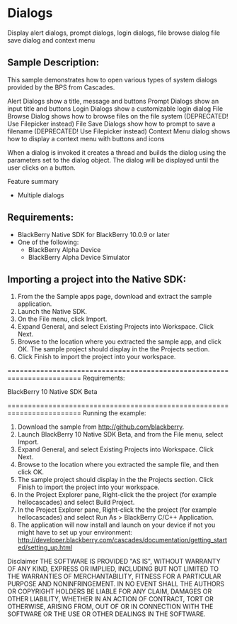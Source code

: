 # Dialogs 

Display alert dialogs, prompt dialogs, login dialogs, file browse dialog file save dialog and context menu

## Sample Description:

This sample demonstrates how to open various types of system dialogs provided by the
BPS from Cascades. 

 Alert Dialogs show a title, message and buttons
 Prompt Dialogs show an input title and buttons
 Login Dialogs show a customizable login dialog
 File Browse Dialog shows how to browse files on the file system (DEPRECATED! Use Filepicker instead)
 File Save Dialogs show how to prompt to save a filename (DEPRECATED! Use Filepicker instead)
 Context Menu dialog shows how to display a context menu with buttons and icons

 When a dialog is invoked it creates a thread and builds the dialog using the parameters
 set to the dialog object. The dialog will be displayed until the user clicks on a button.

 Feature summary
 - Multiple dialogs

## Requirements:

 - BlackBerry Native SDK for BlackBerry 10.0.9 or later
 - One of the following:
   - BlackBerry Alpha Device
   - BlackBerry Alpha Device Simulator

## Importing a project into the Native SDK:

 1. From the the Sample apps page, download and extract the sample application.
 2. Launch the Native SDK.
 3. On the File menu, click Import.
 4. Expand General, and select Existing Projects into Workspace. Click Next.
 5. Browse to the location where you extracted the sample app, and click OK.
    The sample project should display in the the Projects section.
 6. Click Finish to import the project into your workspace.

========================================================================
Requirements:

BlackBerry 10 Native SDK Beta

========================================================================
Running the example:

1. Download the sample from http://github.com/blackberry.
2. Launch BlackBerry 10 Native SDK Beta, and from the File menu, select Import.
3. Expand General, and select Existing Projects into Workspace. Click Next.
4. Browse to the location where you extracted the sample file, and then click OK.
5. The sample project should display in the the Projects section. 
   Click Finish to import the project into your workspace.
6. In the Project Explorer pane, Right-click the the project (for example hellocascades) 
   and select Build Project.
7. In the Project Explorer pane, Right-click the the project (for example hellocascades) 
   and select Run As > BlackBerry C/C++ Application.
8. The application will now install and launch on your device if not you might
   have to set up your environment: 
   http://developer.blackberry.com/cascades/documentation/getting_started/setting_up.html

 
 Disclaimer
THE SOFTWARE IS PROVIDED "AS IS", WITHOUT WARRANTY OF ANY KIND, EXPRESS OR IMPLIED, INCLUDING BUT NOT LIMITED TO THE WARRANTIES OF MERCHANTABILITY, FITNESS FOR A PARTICULAR PURPOSE AND NONINFRINGEMENT. IN NO EVENT SHALL THE AUTHORS OR COPYRIGHT HOLDERS BE LIABLE FOR ANY CLAIM, DAMAGES OR OTHER LIABILITY, WHETHER IN AN ACTION OF CONTRACT, TORT OR OTHERWISE, ARISING FROM, OUT OF OR IN CONNECTION WITH THE SOFTWARE OR THE USE OR OTHER DEALINGS IN THE SOFTWARE.